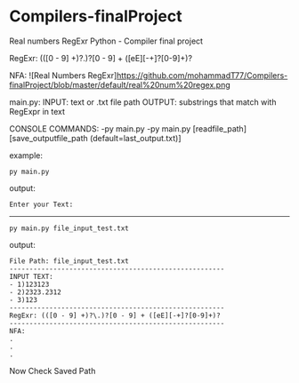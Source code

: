 # Compilers-finalProject
Real numbers RegExr Python - Compiler final project 

RegExr: (([0 - 9] +)?\.)?[0 - 9] + ([eE][-+]?[0-9]+)?

NFA:
![Real Numbers RegExr]https://github.com/mohammadT77/Compilers-finalProject/blob/master/default/real%20num%20regex.png


main.py:
  INPUT:  text or .txt file path
  OUTPUT: substrings that match with RegExpr in text
  
  CONSOLE COMMANDS:
  -py main.py
  -py main.py [readfile_path] [save_outputfile_path (default=last_output.txt)]
  
  example:
  ```
  py main.py
  ```
  output:
  ```
  Enter your Text:
  ```
  
  ----------
  ```
  py main.py file_input_test.txt
  ```
  output:
  ```
  File Path: file_input_test.txt
  ------------------------------------------------------
  INPUT TEXT:
  - 1)123123
  - 2)2323.2312
  - 3)123
  ------------------------------------------------------
  RegExr: (([0 - 9] +)?\.)?[0 - 9] + ([eE][-+]?[0-9]+)?
  ------------------------------------------------------
  NFA:
  .
  .
  .
  ```
  Now Check Saved Path
  
